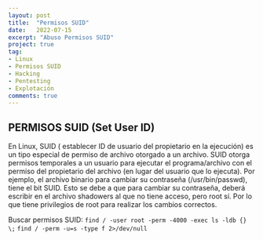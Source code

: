 ```yaml
---
layout: post
title:  "Permisos SUID"
date:   2022-07-15
excerpt: "Abuso Permisos SUID"
project: true
tag:
- Linux
- Permisos SUID
- Hacking
- Pentesting
- Explotación
comments: true
---
```

## PERMISOS SUID (Set User ID)

En Linux, SUID ( establecer ID de usuario del propietario en la ejecución)  es un tipo especial de permiso de archivo otorgado a un archivo. SUID otorga permisos temporales a un usuario para ejecutar el programa/archivo con el permiso del propietario del archivo (en lugar del usuario que lo ejecuta).
Por ejemplo, el archivo binario para cambiar su contraseña (/usr/bin/passwd), tiene el bit SUID. Esto se debe a que para cambiar su contraseña, deberá escribir en el archivo shadowers al que no tiene acceso, pero root sí. Por lo que tiene privilegios de root para realizar los cambios correctos.

Buscar permisos SUID: 
`find / -user root -perm -4000 -exec ls -ldb {} \;`
`find / -perm -u=s -type f 2>/dev/null`




